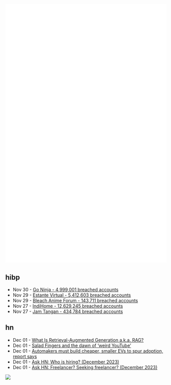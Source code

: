 ![Metrics](https://raw.githubusercontent.com/phixion/phixion/master/metrics.svg)

## hibp

<!--
for https://github.com/phixion/phixion/blob/main/.github/workflows/feeds.yml
-->
<!--START_SECTION:haveibeenpwnd-->
- Nov 30 - [Go Ninja - 4,999,001 breached accounts](https://haveibeenpwned.com/PwnedWebsites#GoNinja)
- Nov 29 - [Estante Virtual - 5,412,603 breached accounts](https://haveibeenpwned.com/PwnedWebsites#EstanteVirtual)
- Nov 29 - [Bleach Anime Forum - 143,711 breached accounts](https://haveibeenpwned.com/PwnedWebsites#BleachAnime)
- Nov 27 - [IndiHome - 12,629,245 breached accounts](https://haveibeenpwned.com/PwnedWebsites#IndiHome)
- Nov 27 - [Jam Tangan - 434,784 breached accounts](https://haveibeenpwned.com/PwnedWebsites#JamTangan)
<!--END_SECTION:haveibeenpwnd-->

## hn

<!--
for https://github.com/phixion/phixion/blob/main/.github/workflows/feeds.yml
-->
<!--START_SECTION:hn-->
- Dec 01 - [What Is Retrieval-Augmented Generation a.k.a. RAG?](https://blogs.nvidia.com/blog/what-is-retrieval-augmented-generation/)
- Dec 01 - [Salad Fingers and the dawn of ‘weird YouTube’](https://theconversation.com/salad-fingers-wasnt-just-strange-it-was-art-heres-how-its-still-influencing-the-weird-part-of-youtube-2-decades-on-216911)
- Dec 01 - [Automakers must build cheaper, smaller EVs to spur adoption, report says](https://arstechnica.com/cars/2023/12/automakers-must-build-cheaper-smaller-evs-to-spur-adoption-report-says/)
- Dec 01 - [Ask HN: Who is hiring? (December 2023)](https://news.ycombinator.com/item?id=38490811)
- Dec 01 - [Ask HN: Freelancer? Seeking freelancer? (December 2023)](https://news.ycombinator.com/item?id=38490810)
<!--END_SECTION:hn-->

<!--
for https://yhype.me
-->
![](https://hit.yhype.me/github/profile?user_id=13013670)
